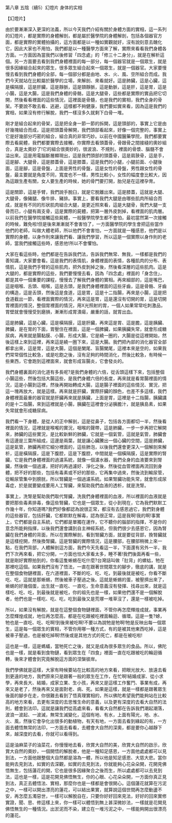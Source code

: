 第八章 五陰（續5）幻燈片 身体的实相

【幻燈片】

由於要漸漸深入更深的法義，所以今天我們介紹有關於身體方面的實相，這一系列的幻燈片，都是實際的身體解剖，都是屬於醫學院的身體解剖，包括各個器官方面，都是實際的實體拍攝的，這方面都是以一種如實觀就好，沒有說刻意去醜化它，因此大家也不用怕，我們都是以一種醫學方面來了解，實際來看看我們身體各方面。一方面因為當我們以後修習「四念處」的「修三十二身分」，就是在解析這個。另一方面要去看到我們身體裡面的每一部分，每一個器官就是一個眾生，就是很多因緣組合起來的眾生，很多眾生組合起來一個眾生，就是一個器官。大家要慢慢去看到我們身體的全部，每一個部分都是由地、水、火、風、空所組合而成。我們今天就站在比較屬於醫學的立場，來解剖、來看就好。這是肺臟，這是心臟，這是橫隔膜，這是肝臟，這是靜脈，這是頸靜脈，這是動脈，這是肝，這是胃，這是小腸，這是大腸，這是我們身體的骨骼，這是大腿骨，這些都是實際的實品把它切開，然後看看裡面的這些情況，這裡面是骨髓，也是我們的實相，我們全身的骨架。不要說不敢去看、逃避，這樣都不夠健康，我們要如實來看，因為這是我們的實相，如果沒有修行解脫，我們一樣沒多久就剩下白骨一堆。

剛才是組合起來的骨架，這是把全身一節一節的拆開，這是頭部的，事實上它是由好幾塊組合而成，這是把頭蓋骨解開，我們頭部看起來，好像一個完整的，事實上它是好幾部分巧密的組合，組合真的非常巧妙。以前在中國醫藥學院，我們都要實際去看屍體，我們都要實際去接觸，你實際去看頭蓋骨，骨跟骨之間接縫的奧妙組合，真是太奧妙了!它的組合很奧妙的，很波浪、不規則，裡面的骨漿、腦髓不會溢出來。這是用電腦斷層顯現出，這是我們頭部的頭蓋骨，這是肩脥骨，這是手，這是腳、大腿骨，這是膝蓋骨，這是膝蓋，這是我們的小腿，小腿前面、小腿後面，這是腳，這是骨盤，上面是男性的骨盤，這是女性的骨盤，男性跟女性的骨盤，最主要就是角度不同，寬度也不一樣，男性比較小，女性的幅度會比較大，因為這跟生產有關，女人要生產的時候，她的骨門要打開，胎兒是在這裡孕育。

這是關節，這是手臂，我們說手脫臼，就是它脫離出來。這是膝蓋，這就是大腿、大腿骨，像豬腿、像牛排、豬排。事實上，要看我們大腿是由哪些肌肉所組合而成，就是有不同的形狀肌肉組合大腿，是更近照來看，這是大腿骨，我們大腿一支骨而已，小腿有兩支骨，這是實際的屍體，把第一層外皮剝掉，看裡面的肌肉層。以前我們在醫學院接觸這些屍體，一般醫學院學生都不會怕，最初當然第一次接觸的時候，難免啦!但是後來漸漸就不會害怕了，一方面醫學院的學生會把這些當作他們的老師，叫做大體老師，所以他們不會害怕，一方面就是一種感恩，他們是以實際的身體，以身作則來讓我們看、讓我們學習，所以這是一個實際以身作則的老師，當我們接觸這些時，感恩他!所以不會懼怕。



大家在看這些時，他們都是在告訴我們法，告訴我們無常、無我，一樣都是我們的善知識，大家要會看。這是我們的表情肌，身體裡面的表情，各種肌肉的分布、表情肌，這是我們手臂的這些肌肉，把外皮剝掉之後，然後看深層的這些肌肉。這是大腿的，都是實際的這些，我們要慢慢去看，因為「四念處」裡面的「身念住」，都是其中一個重要的課程，慢慢去了解我們身體的實相。再來細部的，這是嘴巴，這是咽喉、舌頭、咽喉，這是舌頭，是我們身體裡面的這些牙齒，這是骨骼、牙齒的構造，這是舌頭，然後這是食道，這是胃，這是十二指腸，再來是小腸，這是把食道截出一節，看裡面實際的情況，再來這是胃，這是還沒有切開的胃，這是切開胃裡面的情況，整個胃裡面的情況，用X光照射的胃，一個人如果常常吃刺激品，胃壁就會慢慢受到磨損，漸漸形成胃潰瘍，嚴重的話，就胃出血。

這是肺臟，這是心臟，這是橫隔膜，這是肝臟，再來這是胃、這是膽，這是胰臟、脾臟，是在胃的下面，胃壓住在裡面，這是一個脾臟，如果胰臟失常，就會形成糖尿病，再來就是腸黏膜、小腸，形成大腸，它是繞一圈的，大腸是從這裡開始，然後這樣上來到這裡，再來這是繞一圈下來，這是大腸。我們把內部的消化器官全部都拿出來，這是胃，這是大腸，這個是闌尾、盲腸闌尾，這裡本來是空的，如果我們常常個性比較急，或是吃飽之後，沒有足夠的時間消化，然後比較急，有時候一些東西，它會跑到這裡面來，就會形成盲腸炎，它會發炎的。

我們身體裏面的消化道有多長呢?是我們身體的六倍，從舌頭這樣下來，包括整個小腸這些，然後包括大腸這些，是我們身體六倍的長度，再來就是看胃腸裡面的情況，這是小腸到這裡，然後再開始轉成大腸，這是腸子裡面的這些情況、實況，把這一塊再放大，就是這樣。再來就是肝臟，實際肝臟的顏色，也差不多這樣，我們身體裡面最重的器官就是肝臟再來就是胰臟，上面是胃，這裡是十二指腸，胰臟講的是十二指腸，來到這裡就是小腸，胰臟在這裡會分泌胰膽汁，就是胰島素，如果失常就會形成糖尿病。

我們看一下身體，是從人的正中解剖，這是從鼻子，包括各方面都切一半，然後看裡面的情況，這裡就是喉嚨的實況，咽喉的聲帶，這是肺臟，一步一步再把它解開來，肺臟的這些實況，是比較新鮮的肺臟，它就是一個氣管，這就是氣管，肺臟會有這邊是三葉所組成，這邊是兩葉，就是讓心臟騰出一個心臟的空間，這是肺臟，這是氣管，肺臟再把它細分裡面的，這些肺泡，以後我們還會更深入一個解剖來解析，這是橫隔膜，這是下腹腔，這是下腹腔，中間就是一個橫隔膜，這是實際的腎臟，它是我們身體裡面的過濾系統，就像一個濾水器，我們全身的血液要來到腎臟，然後做一個過濾，把好的再過濾好、淨化之後，然後從血管裡面再流回到身體，把不好的那些，包括有毒素或不好的那些，它再集中過來，然後流到輸尿管，從輸尿管集中到膀胱，所以腎臟是一個過濾系統。如果腎臟功能失常，就會形成尿毒症，於是就要變成要用人工腎臟，來幫助我們血液的透析，就是洗腎。



事實上，洗腎是幫助我們取代腎臟，洗我們身體裡面的血液，所以裡面的血液就是要把那些毒素排毒，像這些腎臟，它也是一個眾生，從小到現在，它為我們默默工作幾十年，你知道嗎?我們好像都認為說很正常，都沒有去感恩過它，我們對身體的這些器官，包括肝臟，它都默默在解毒，認為很正常，這是我啊!我的啊!事實上，它們都是自主系統，它們都是單獨在運作，它不聽你的腦部的指揮，不是你的意念所能夠指揮，以後我們還會講到自主神經系統，但我們很少去感恩它，因為腎臟在我們身體的背面，所以在實際解剖，看到腎臟方面，就是要從背部，換腎臟就是這樣挖開，然後換腎臟。這是腎臟的實際情況，這是腰部，在腰部稍微上來一點，在我們背部，人體解剖這方面，我們今天先看這一半，下面還有另外一半，我們下次再來看，把它分開，一方面也怕大家看太多，睡不著!我們後面再看一些，就是剛好實際拍到的，你看這隻蜥蜴在吃什麼?台灣話叫做「肚背」的螺蛄，牠在那裡吃這個。如果我們沒有了悟法，一直在跟著世間眾生的腳步，徹底的講，就是在整個食物鏈裡面，在六道裡面，不斷的吃、吃、吃，到最後就是被吃，你看不斷吃、吃，這就是那蜥蜴，然後被車子壓過之後。這就是蜥蜴的蛋，被壓擠出來了，蜥蜴的好幾個蛋，出生就一直吃、一直吃，生命意義沒有發揮、找尋出來，就是這樣吃、吃、吃，到最後就是被吃，你的祖先也是一樣，如果他們還不是一個解脫者，他們也是一樣吃、吃、吃，吃到最後又是荒塚一堆草沒了，還是一樣被吃掉。

所以，如果沒有解脫，就是在這整個食物鏈裡面，不管你再怎麼輝煌成就，事業再怎麼輝煌成就，地位再怎麼高，都是在吃跟被吃裡面輪迴、循環。這是一隻?蜍，牠也是一直吃、吃、吃啊!到後來被吃啊!不要以為說牠是牠啊!牠是反映出每一個眾生，這是每一個眾生的實相，不管你用哪一種方式，有的是被其他東西吃掉，這是被車子壓過，也是被吃掉啊!然後或是其他方式的死亡，都是在被吃啦!

這也是一樣，這是螞蟻，當牠死亡之後，就又是成為很多眾生的食品。所以，佛陀也是一樣，就是看到食物鏈，看到眾生在「四食」裡面一直在吃跟被吃的輪迴循轉，後來才體會到究竟解脫這方面的涅槃彼岸。

我們學佛就是這樣，大家有時候要站在比較高的地方來看，把眼光放大、放遠去看到更遠的地方，我們原來只是跟著一般的眾生在工作，在忙啊!結婚成家、從小求學，再來長大、結婚，成家立業、生小孩，再來又是這樣工作奮鬥、事業有成，再來又是老了，然後再來又是面對老、病、死。如果是這樣，就是一樣都是跟著眾生後面的腳步在走，你很難去看到了悟真理實相的，所以佛陀希望我們能夠站在比較高的地方來看，去更有深度的去思惟生命的意義，以及更有深度的去看大自然的法則，體會到法印。這就是讓我們從高處來看，看看大自然都在告訴我們潮起潮落，波浪一波起、一波滅，無常生滅變化，這個有地、有水，上面有陽光，地、水、火、風，然後它會孕化出很多的動植物，有天有地，一方面去看到緣起的有，一方面去體悟無常的法印，一方面去看看，去體會大自然的深奧，都是要你心越靜下來，越深度的去看，你就可以看得到。

這是油麻菜子的油菜花，你慢慢地去看，欣賞大自然的美，欣賞大自然的啟示，欣賞大自然的奧妙，一個開悟的解脫者，他是一種知足感恩，一方面他處處都可以見到法，一方面他跟整個大自然都是溶為一體，所以他是知足感恩、大慈大悲。當你能夠去見到法，如實的去深觀，如實的去見到法，你就能夠心花朵朵開，花開見佛悟無生，包括蓮花的開，它也是很多因緣聚合之後而生，所以處處都可以去見到法，這也是一樣，這是花開見佛悟無生，你的心眼、心花朵朵開，一方面你真正見到法，真正去體悟法、實相，那麼你也是一樣都是會很開心。這個蓮花就算在污泥之中，一樣可以開出漂亮的蓮花，可以結出果實，就算說這個世間再怎麼動盪不安，再怎麼五濁惡世，一樣可以解脫自在，只要你好好回來見法，好好的回來實修實證，聞、思、修這樣上來，你一樣可以體悟到無上甚深微妙法，一樣就是花開見佛悟無生的一種情況。出淤泥而不染，建立在一堆污泥之中，一樣能夠開出很漂亮的蓮花。